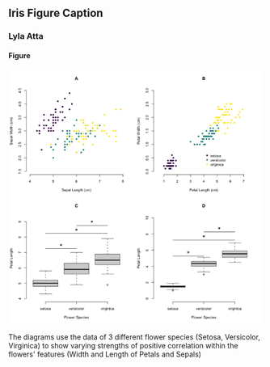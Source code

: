 ## Iris Figure Caption
### Lyla Atta 

#### Figure
![iris figure](./../../week1/code_day3/iris_multi.png) 

The diagrams use the data of 3 different flower species (Setosa, Versicolor, Virginica) to show varying strengths of positive correlation within the flowers' features (Width and Length of Petals and Sepals) 
